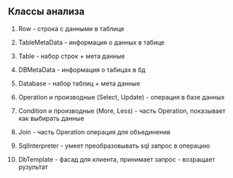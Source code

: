 ## Классы анализа
1. Row - строка с данными в таблице
2. TableMetaData - информация о данных в табице
3. Table - набор строк + мета данные
4. DBMetaData - информация о табицах в бд
5. Database - набор таблиц + мета данные

6. Operation и производные (Select, Update) - операция в базе данных
7. Condition и производные (More, Less) - часть Operation, показывает как выбирать данные
8. Join - часть Operation операция для объединения

9. SqlInterpreter - умеет преобразовывать sql запрос в операцию
10. DbTemplate - фасад для клиента, принимает запрос - возращает рузультат